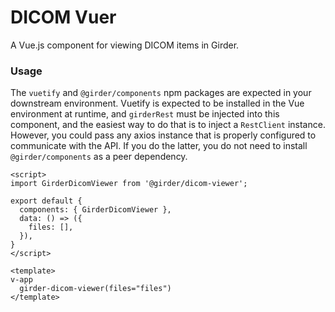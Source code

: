 # DICOM Vuer

A Vue.js component for viewing DICOM items in Girder.

### Usage

The ``vuetify`` and ``@girder/components`` npm packages are expected in your downstream environment.
Vuetify is expected to be installed in the Vue environment at runtime, and ``girderRest`` must be
injected into this component, and the easiest way to do that is to inject a ``RestClient`` instance.
However, you could pass any axios instance that is properly configured to communicate with the API.
If you do the latter, you do not need to install ``@girder/components`` as a peer dependency.

```vue
<script>
import GirderDicomViewer from '@girder/dicom-viewer';

export default {
  components: { GirderDicomViewer },
  data: () => ({
    files: [],
  }),
}
</script>

<template>
v-app
  girder-dicom-viewer(files="files")
</template>

```
